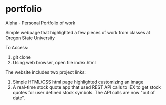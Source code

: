 # portfolio
Alpha - Personal Portfolio of work

Simple webpage that highlighted a few pieces of work from classes at Oregon State University

To Access:
1) git clone
2) Using web browser, open file index.html

The website includes two project links:
1) Simple HTML/CSS html page highlighted customizing an image
2) A real-time stock quote app that used REST API calls to IEX to get stock quotes for user defined stock symbols. The API calls are now "out of date". 
